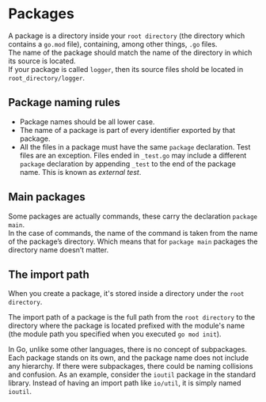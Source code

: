 # Packages
A package is a directory inside your `root directory` (the directory which
contains a `go.mod` file), containing, among other things, `.go` files.  
The name of the package should match the name of the directory in which its
source is located.  
If your package is called `logger`, then its source files shold be located
in `root_directory/logger`.  

## Package naming rules
- Package names should be all lower case.
- The name of a package is part of every identifier exported by that 
  package.
- All the files in a package must have the same `package` declaration.
  Test files are an exception. Files ended in `_test.go` may include a 
  different `package` declaration by appending `_test` to the end of the 
  package name. This is known as *external test*.

## Main packages
Some packages are actually commands, these carry the declaration 
`package main`.  
In the case of commands, the name of the command is taken from the name of
the package’s directory. Which means that for `package main` packages the 
directory name doesn’t matter.

## The import path
When you create a package, it's stored inside a directory under the 
`root directory`.  
  
The import path of a package is the full path from the `root directory` to
the directory where the package is located prefixed with the module's name
(the module path you specified when you executed `go mod init`).  
  
In Go, unlike some other languages, there is no concept of subpackages. 
Each package stands on its own, and the package name does not include any 
hierarchy. If there were subpackages, there could be naming collisions and
confusion. As an example, consider the `ioutil` package in the standard 
library. Instead of having an import path like `io/util`, it is simply 
named `ioutil`.  
